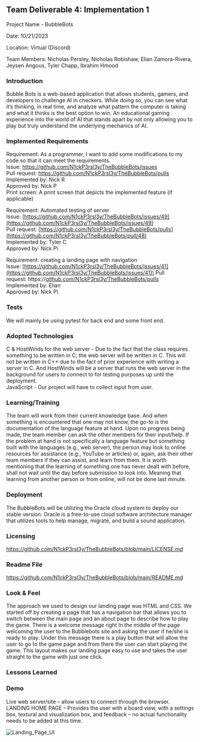 ## Team Deliverable 4: Implementation 1
Project Name - BubbleBots

Date: 10/21/2023

Location: Virtual (Discord)

Team Members: Nicholas Persley, Nicholas Robishaw, Elian Zamora-Rivera, Jeysen Angous, Tyler Chapp, Ibrahim Hmood


### Introduction
Bubble Bots is a web-based application that allows students, gamers, and developers to challenge AI in checkers. While doing so, you can see what it’s thinking, in real time, and analyze what pattern the computer is taking and what it thinks is the best option to win. An educational gaming experience into the world of AI that stands apart by not only allowing you to play but truly understand the underlying mechanics of AI.


### Implemented Requirements


Requirement: As a programmer, I want to add some modifications to my code so that it can meet the requirements.\
Issue: https://github.com/N1ckP3rsl3y/TheBubbleBots/issues \
Pull request: https://github.com/N1ckP3rsl3y/TheBubbleBots/pulls \
Implemented by: Nick R\
Approved by: Nick P\
Print screen: A print screen that depicts the implemented feature (if applicable)

Requirement: Automated testing of server\
Issue: [https://github.com/N1ckP3rsl3y/TheBubbleBots/issues/49](https://github.com/N1ckP3rsl3y/TheBubbleBots/issues/49) \
Pull request: [https://github.com/N1ckP3rsl3y/TheBubbleBots/pulls](https://github.com/N1ckP3rsl3y/TheBubbleBots/pull/48) \
Implemented by: Tyler C\
Approved by: Nick P\

Requirement: creating a landing page with navigation  
Issue: [https://github.com/N1ckP3rsl3y/TheBubbleBots/issues/41](https://github.com/N1ckP3rsl3y/TheBubbleBots/issues/41)\
Pull request: https://[github.com/N1ckP3rsl3y/TheBubbleBots/pulls](https://github.com/N1ckP3rsl3y/TheBubbleBots/pull/48)\
Implemented by: Elian \
Approved by: Nick P\


### Tests

We will mainly be using pytest for back end and some front end.

### Adopted Technologies

C & HostWinds for the web server - Due to the fact that the class requires something to be written in C, the web server will be written in C. This will not be written in C++ due to the fact of prior experience with writing a server in C. And HostWinds will be a server that runs the web server in the background for users to connect to for testing purposes up until the deployment.\
JavaScript - Our project will have to collect input from user.


### Learning/Training

The team will work from their current knowledge base. And when something is encountered that one may not know, the go-to is the documentation of the language feature at hand. Upon no progress being made, the team member can ask the other members for their input/help. If the problem at hand is not specifically a language feature but something built with the languages (e.g., web server), the person may look to online resources for assistance (e.g., YouTube or articles) or, again, ask their other team members if they can assist, and learn from them. It is worth mentioning that the learning of something one has never dealt with before, shall not wait until the day before submission to look into. Meaning that learning from another person or from online, will not be done last minute.


### Deployment

The BubbleBots will be utilizing the Oracle cloud system to deploy our stable version. Oracle is a free-to-use cloud software architecture manager that utilizes tools to help manage, migrate, and build a sound application.

### Licensing

https://github.com/N1ckP3rsl3y/TheBubbleBots/blob/main/LICENSE.md

### Readme File

https://github.com/N1ckP3rsl3y/TheBubbleBots/blob/main/README.md

### Look & Feel

The approach we used to design our landing page was HTML and CSS. 
We started off by creating a page that has a navigation bar that allows you to switch between the main page and an about page to describe how to play the game. There is a welcome message right In the middle of the page welcoming the user to the Bubblebots site and asking the user if he/she is ready to play. Under this message there is a play button that will allow the user to go to the game page and from there the user can start playing the game. This layout makes our landing page easy to use and takes the user straight to the game with just one click.


### Lessons Learned


### Demo

Live web server/site – allow users to connect through the browser.\
LANDING HOME PAGE – Provides the user with a board view, with a settings box, textural and visualization box, and feedback – no actual functionality needs to be added at this time.

![Landing_Page_UI](https://github.com/N1ckP3rsl3y/TheBubbleBots/assets/93451175/0ccde126-ca60-4f52-a975-59965d06c2aa)
